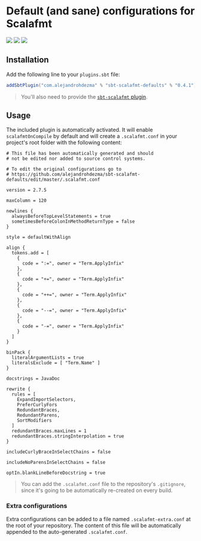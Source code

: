 # Default (and sane) configurations for Scalafmt

[![][github-action-badge]][github-action] [![][maven-badge]][maven] [![][steward-badge]][steward]

## Installation

Add the following line to your `plugins.sbt` file:

```sbt
addSbtPlugin("com.alejandrohdezma" % "sbt-scalafmt-defaults" % "0.4.1")
```

> You'll also need to provide the [`sbt-scalafmt` plugin](https://github.com/scalameta/sbt-scalafmt). 

## Usage

The included plugin is automatically activated. It will enable `scalafmtOnCompile` by default and will create a `.scalafmt.conf` in your project's root folder with the following content:

```hocon
# This file has been automatically generated and should
# not be edited nor added to source control systems.

# To edit the original configurations go to
# https://github.com/alejandrohdezma/sbt-scalafmt-defaults/edit/master/.scalafmt.conf

version = 2.7.5

maxColumn = 120

newlines {
  alwaysBeforeTopLevelStatements = true
  sometimesBeforeColonInMethodReturnType = false
}

style = defaultWithAlign

align {
  tokens.add = [
    {
      code = ":=", owner = "Term.ApplyInfix"
    },
    {
      code = "+=", owner = "Term.ApplyInfix"
    },
    {
      code = "++=", owner = "Term.ApplyInfix"
    },
    {
      code = "--=", owner = "Term.ApplyInfix"
    },
    {
      code = "-=", owner = "Term.ApplyInfix"
    }
  ]
}

binPack {
  literalArgumentLists = true
  literalsExclude = [ "Term.Name" ]
}

docstrings = JavaDoc

rewrite {
  rules = [
    ExpandImportSelectors,
    PreferCurlyFors
    RedundantBraces,
    RedundantParens,
    SortModifiers
  ]
  redundantBraces.maxLines = 1
  redundantBraces.stringInterpolation = true
}

includeCurlyBraceInSelectChains = false

includeNoParensInSelectChains = false

optIn.blankLineBeforeDocstring = true

```

> You can add the `.scalafmt.conf` file to the repository's `.gitignore`, since it's going to be automatically re-created on every build.

### Extra configurations

Extra configurations can be added to a file named `.scalafmt-extra.conf` at the root of your repository. The content of this file will be automatically appended to the auto-generated `.scalafmt.conf`.


[github-action]: https://github.com/alejandrohdezma/sbt-scalafmt-defaults/actions
[github-action-badge]: https://img.shields.io/endpoint.svg?url=https%3A%2F%2Factions-badge.atrox.dev%2Falejandrohdezma%2Fsbt-scalafmt-defaults%2Fbadge%3Fref%3Dmaster&style=flat

[maven]: https://search.maven.org/search?q=g:%20com.alejandrohdezma%20AND%20a:sbt-scalafmt-defaults
[maven-badge]: https://maven-badges.herokuapp.com/maven-central/com.alejandrohdezma/sbt-scalafmt-defaults/badge.svg?kill_cache=1

[steward]: https://scala-steward.org
[steward-badge]: https://img.shields.io/badge/Scala_Steward-helping-brightgreen.svg?style=flat&logo=data:image/png;base64,iVBORw0KGgoAAAANSUhEUgAAAA4AAAAQCAMAAAARSr4IAAAAVFBMVEUAAACHjojlOy5NWlrKzcYRKjGFjIbp293YycuLa3pYY2LSqql4f3pCUFTgSjNodYRmcXUsPD/NTTbjRS+2jomhgnzNc223cGvZS0HaSD0XLjbaSjElhIr+AAAAAXRSTlMAQObYZgAAAHlJREFUCNdNyosOwyAIhWHAQS1Vt7a77/3fcxxdmv0xwmckutAR1nkm4ggbyEcg/wWmlGLDAA3oL50xi6fk5ffZ3E2E3QfZDCcCN2YtbEWZt+Drc6u6rlqv7Uk0LdKqqr5rk2UCRXOk0vmQKGfc94nOJyQjouF9H/wCc9gECEYfONoAAAAASUVORK5CYII=
